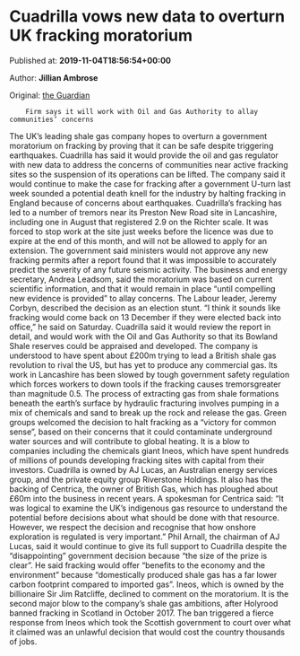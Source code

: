 
# Cuadrilla vows new data to overturn UK fracking moratorium

Published at: **2019-11-04T18:56:54+00:00**

Author: **Jillian Ambrose**

Original: [the Guardian](https://www.theguardian.com/environment/2019/nov/04/cuadrilla-vows-new-data-to-overturn-uk-fracking-moratorium)


        Firm says it will work with Oil and Gas Authority to allay communities’ concerns
      
The UK’s leading shale gas company hopes to overturn a government moratorium on fracking by proving that it can be safe despite triggering earthquakes.
Cuadrilla has said it would provide the oil and gas regulator with new data to address the concerns of communities near active fracking sites so the suspension of its operations can be lifted.
The company said it would continue to make the case for fracking after a government U-turn last week sounded a potential death knell for the industry by halting fracking in England because of concerns about earthquakes.
Cuadrilla’s fracking has led to a number of tremors near its Preston New Road site in Lancashire, including one in August that registered 2.9 on the Richter scale.
It was forced to stop work at the site just weeks before the licence was due to expire at the end of this month, and will not be allowed to apply for an extension.
The government said ministers would not approve any new fracking permits after a report found that it was impossible to accurately predict the severity of any future seismic activity.
The business and energy secretary, Andrea Leadsom, said the moratorium was based on current scientific information, and that it would remain in place “until compelling new evidence is provided” to allay concerns.
The Labour leader, Jeremy Corbyn, described the decision as an election stunt. “I think it sounds like fracking would come back on 13 December if they were elected back into office,” he said on Saturday.
Cuadrilla said it would review the report in detail, and would work with the Oil and Gas Authority so that its Bowland Shale reserves could be appraised and developed. The company is understood to have spent about £200m trying to lead a British shale gas revolution to rival the US, but has yet to produce any commercial gas.
Its work in Lancashire has been slowed by tough government safety regulation which forces workers to down tools if the fracking causes tremorsgreater than magnitude 0.5.
The process of extracting gas from shale formations beneath the earth’s surface by hydraulic fracturing involves pumping in a mix of chemicals and sand to break up the rock and release the gas.
Green groups welcomed the decision to halt fracking as a “victory for common sense”, based on their concerns that it could contaminate underground water sources and will contribute to global heating.
It is a blow to companies including the chemicals giant Ineos, which have spent hundreds of millions of pounds developing fracking sites with capital from their investors.
Cuadrilla is owned by AJ Lucas, an Australian energy services group, and the private equity group Riverstone Holdings. It also has the backing of Centrica, the owner of British Gas, which has ploughed about £60m into the business in recent years.
A spokesman for Centrica said: “It was logical to examine the UK’s indigenous gas resource to understand the potential before decisions about what should be done with that resource. However, we respect the decision and recognise that how onshore exploration is regulated is very important.”
Phil Arnall, the chairman of AJ Lucas, said it would continue to give its full support to Cuadrilla despite the “disappointing” government decision because “the size of the prize is clear”.
He said fracking would offer “benefits to the economy and the environment” because “domestically produced shale gas has a far lower carbon footprint compared to imported gas”.
Ineos, which is owned by the billionaire Sir Jim Ratcliffe, declined to comment on the moratorium. It is the second major blow to the company’s shale gas ambitions, after Holyrood banned fracking in Scotland in October 2017.
The ban triggered a fierce response from Ineos which took the Scottish government to court over what it claimed was an unlawful decision that would cost the country thousands of jobs.
